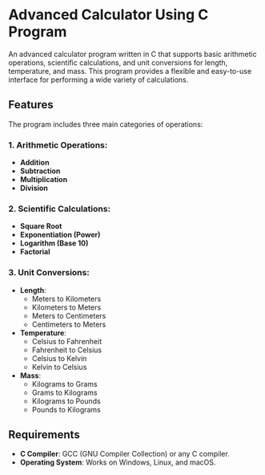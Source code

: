 # Advanced Calculator Using C Program

An advanced calculator program written in C that supports basic arithmetic operations, scientific calculations, and unit conversions for length, temperature, and mass. This program provides a flexible and easy-to-use interface for performing a wide variety of calculations.

## Features

The program includes three main categories of operations:

### 1. **Arithmetic Operations**:
   - **Addition**
   - **Subtraction**
   - **Multiplication**
   - **Division**

### 2. **Scientific Calculations**:
   - **Square Root**
   - **Exponentiation (Power)**
   - **Logarithm (Base 10)**
   - **Factorial**

### 3. **Unit Conversions**:
   - **Length**:
     - Meters to Kilometers
     - Kilometers to Meters
     - Meters to Centimeters
     - Centimeters to Meters
   - **Temperature**:
     - Celsius to Fahrenheit
     - Fahrenheit to Celsius
     - Celsius to Kelvin
     - Kelvin to Celsius
   - **Mass**:
     - Kilograms to Grams
     - Grams to Kilograms
     - Kilograms to Pounds
     - Pounds to Kilograms

## Requirements

- **C Compiler**: GCC (GNU Compiler Collection) or any C compiler.
- **Operating System**: Works on Windows, Linux, and macOS.
